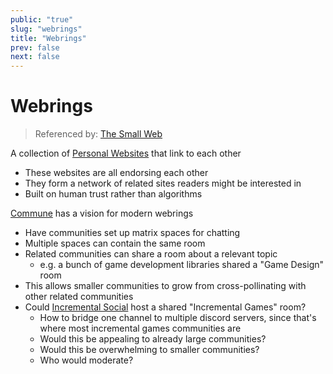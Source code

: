 ```yaml
---
public: "true"
slug: "webrings"
title: "Webrings"
prev: false
next: false
---
```

# Webrings

> Referenced by: [The Small Web](/garden/the-small-web/index.md)

A collection of [Personal Websites](/garden/the-small-web/index.md) that link to each other
- These websites are all endorsing each other
- They form a network of related sites readers might be interested in
- Built on human trust rather than algorithms

[Commune](/garden/commune/index.md) has a vision for modern webrings
- Have communities set up matrix spaces for chatting
- Multiple spaces can contain the same room
- Related communities can share a room about a relevant topic
	- e.g. a bunch of game development libraries shared a "Game Design" room
- This allows smaller communities to grow from cross-pollinating with other related communities
- Could [Incremental Social](/garden/incremental-social/index.md) host a shared "Incremental Games" room?
	- How to bridge one channel to multiple discord servers, since that's where most incremental games communities are
	- Would this be appealing to already large communities?
	- Would this be overwhelming to smaller communities?
	- Who would moderate?